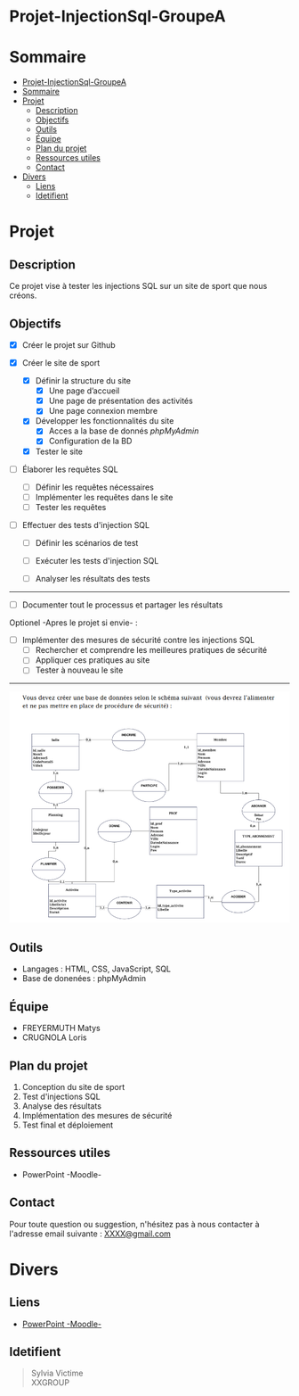 # Projet-InjectionSql-GroupeA

# Sommaire
- [Projet-InjectionSql-GroupeA](#projet-injectionsql-groupea)
- [Sommaire](#sommaire)
- [Projet](#projet)
  - [Description](#description)
  - [Objectifs](#objectifs)
  - [Outils](#outils)
  - [Équipe](#équipe)
  - [Plan du projet](#plan-du-projet)
  - [Ressources utiles](#ressources-utiles)
  - [Contact](#contact)
- [Divers](#divers)
  - [Liens](#liens)
  - [Idetifient](#idetifient)



# Projet
## Description
Ce projet vise à tester les injections SQL sur un site de sport que nous créons. 

## Objectifs
- [x] Créer le projet sur Github

- [x] Créer le site de sport
    - [x] Définir la structure du site
      - [x] Une page d’accueil
      - [x] Une page de présentation des activités
      - [x] Une page connexion membre 
    - [x] Développer les fonctionnalités du site
      - [x] Acces a la base de donnés *phpMyAdmin*
      - [x] Configuration de la BD   
    - [x] Tester le site

- [ ] Élaborer les requêtes SQL
    - [ ] Définir les requêtes nécessaires
    - [ ] Implémenter les requêtes dans le site
    - [ ] Tester les requêtes

- [ ] Effectuer des tests d'injection SQL
    - [ ] Définir les scénarios de test
    - [ ] Exécuter les tests d'injection SQL
    - [ ] Analyser les résultats des tests
     
  
---

- [ ] Documenter tout le processus et partager les résultats

Optionel -Apres le projet si envie- :
- [ ] Implémenter des mesures de sécurité contre les injections SQL
    - [ ] Rechercher et comprendre les meilleures pratiques de sécurité
    - [ ] Appliquer ces pratiques au site
    - [ ] Tester à nouveau le site

---

![Alt text](Divers/arborecenceSql.png)

## Outils
- Langages : HTML, CSS, JavaScript, SQL
- Base de donenées : phpMyAdmin

## Équipe
- FREYERMUTH Matys
- CRUGNOLA Loris

## Plan du projet
1. Conception du site de sport
2. Test d'injections SQL
3. Analyse des résultats
4. Implémentation des mesures de sécurité
5. Test final et déploiement

## Ressources utiles
- PowerPoint -Moodle-

## Contact
Pour toute question ou suggestion, n'hésitez pas à nous contacter à l'adresse email suivante : XXXX@gmail.com




# Divers
## Liens
- [PowerPoint -Moodle-](https://0670086e.moodle.monbureaunumerique.fr/pluginfile.php/78774/mod_resource/content/1/Pr%C3%A9sentation%20FRC-BTS%20SIO%20lutter%20contre%20les%20APT.pdf)


## Idetifient
> Sylvia Victime  
> XXGROUP
